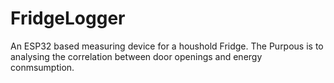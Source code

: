 # FridgeLogger
 An ESP32 based measuring device for a houshold Fridge.
 The Purpous is to analysing the correlation between door openings and energy conmsumption.
